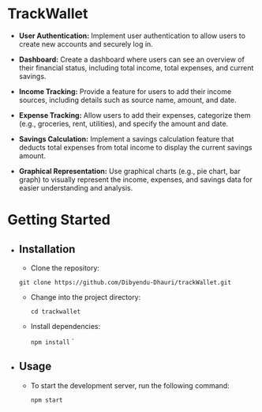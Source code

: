 
# TrackWallet



- **User Authentication:** Implement user authentication to allow users to create new accounts and securely log in.

- **Dashboard:**  Create a dashboard where users can see an overview of their financial status, including total income, total expenses, and current savings.

- **Income Tracking:**  Provide a feature for users to add their income sources, including details such as source name, amount, and date.

- **Expense Tracking:** Allow users to add their expenses, categorize them (e.g., groceries, rent, utilities), and specify the amount and date.

- **Savings Calculation:** Implement a savings calculation feature that deducts total expenses from total income to display the current savings amount.

- **Graphical Representation:** Use graphical charts (e.g., pie chart, bar graph) to visually represent the income, expenses, and savings data for easier understanding and analysis.


# Getting Started

- ## Installation
    - Clone the repository:

     `git clone https://github.com/Dibyendu-Dhauri/trackWallet.git`

    - Change into the project directory:
      
       `cd trackwallet`
    - Install dependencies:

      `npm install`
`

- ## Usage
   - To start the development server, run the following command:

      `npm start`

